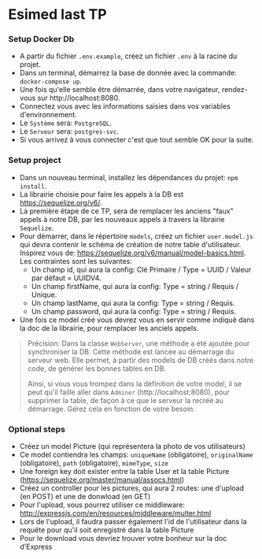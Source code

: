 # Esimed last TP

### Setup Docker Db

- A partir du fichier `.env.example`, créez un fichier `.env` à la racine du projet.
- Dans un terminal, démarrez la base de donnée avec la commande: `docker-compose up`.
- Une fois qu'elle semble être démarrée, dans votre navigateur, rendez-vous sur http://localhost:8080.
- Connectez vous avec les informations saisies dans vos variables d'environnement.
- Le `Système` sera: `PostgreSQL`.
- Le `Serveur` sera: `postgres-svc`.
- Si vous arrivez à vous connecter c'est que tout semble OK pour la suite.

### Setup project

- Dans un nouveau terminal, installez les dépendances du projet: `npm install`.
- La librairie choisie pour faire les appels à la DB est https://sequelize.org/v6/.
- La première étape de ce TP, sera de remplacer les anciens "faux" appels à notre DB, par les nouveaux appels à travers la librairie `Sequelize`.
- Pour démarrer, dans le répertoire `models`, créez un fichier `user.model.js` qui devra contenir le schéma de création de notre table d'utilisateur. Inspirez vous de: https://sequelize.org/v6/manual/model-basics.html. Les contraintes sont les suivantes:
  - Un champ id, qui aura la config: Clé Primaire / Type = UUID / Valeur par défaut = UUIDV4.
  - Un champ firstName, qui aura la config: Type = string / Requis / Unique.
  - Un champ lastName, qui aura la config: Type = string / Requis.
  - Un champ password, qui aura la config: Type = string / Requis.
- Une fois ce model créé vous devrez vous en servir comme indiqué dans la doc de la librairie, pour remplacer les anciels appels.

> Précision: Dans la classe `WebServer`, une méthode a été ajoutée pour synchroniser la DB. Cette méthode est lancée au démarrage du serveur web. Elle permet, à partir des models de DB créés dans notre code, de générer les bonnes tables en DB.
>
> Ainsi, si vous vous trompez dans la définition de votre model, il se peut qu'il faille aller dans `Adminer` (http://localhost:8080), pour supprimer la table, de façon à ce que le serveur la recréé au démarrage. Gérez cela en fonction de votre besoin.

### Optional steps

- Créez un model Picture (qui représentera la photo de vos utilisateurs)
- Ce model contiendra les champs: `uniqueName` (obligatoire), `originalName` (obligatoire), `path` (obligatoire), `mimeType`, `size`
- Une foreign key doit exister entre la table User et la table Picture (https://sequelize.org/master/manual/assocs.html)
- Créez un controller pour les pictures, qui aura 2 routes: une d'upload (en POST) et une de donwload (en GET)
- Pour l'upload, vous pourrez utiliser ce middleware: http://expressjs.com/en/resources/middleware/multer.html
- Lors de l'upload, il faudra passer également l'id de l'utilisateur dans la requête pour qu'il soit enregistré dans la table Picture
- Pour le download vous devriez trouver votre bonheur sur la doc d'Express
